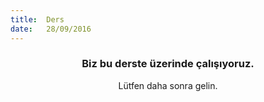 ```yaml
---
title:  Ders
date:   28/09/2016
---
```


### <center>Biz bu derste üzerinde çalışıyoruz.</center>
<center>Lütfen daha sonra gelin.</center>